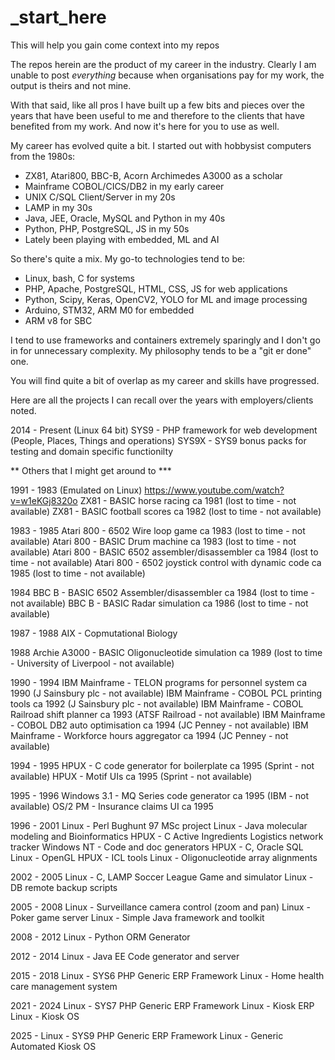 # _start_here
This will help you gain come context into my repos

The repos herein are the product of my career in the industry. 
Clearly I am unable to post _everything_ because when organisations pay for my work, the output is theirs and not mine.

With that said, like all pros I have built up a few bits and pieces over the years that have been useful to me
 and therefore to the clients that have benefited from my work. And now it's here for you to use as well.

My career has evolved quite a bit. I started out with hobbysist computers from the 1980s: 
 - ZX81, Atari800, BBC-B, Acorn Archimedes A3000 as a scholar
 - Mainframe COBOL/CICS/DB2 in my early career
 - UNIX C/SQL Client/Server in my 20s
 - LAMP in my 30s
 - Java, JEE, Oracle, MySQL and Python in my 40s
 - Python, PHP, PostgreSQL, JS in my 50s
 - Lately been playing with embedded, ML and AI

So there's quite a mix. My go-to technologies tend to be:
 - Linux, bash, C for systems
 - PHP, Apache, PostgreSQL, HTML, CSS, JS for web applications
 - Python, Scipy, Keras, OpenCV2, YOLO for ML and image processing
 - Arduino, STM32, ARM M0 for embedded
 - ARM v8 for SBC

I tend to use frameworks and containers extremely sparingly and I don't go in for unnecessary complexity. 
My philosophy tends to be a "git er done" one. 

You will find quite a bit of overlap as my career and skills have progressed. 

Here are all the projects I can recall over the years with employers/clients noted.

 2014 - Present (Linux 64 bit) 
 SYS9 - PHP framework for web development (People, Places, Things and operations)
 SYS9X - SYS9 bonus packs for testing and domain specific functionilty

 
 



** Others that I might get around to ***

 1991 - 1983 (Emulated on Linux)
 https://www.youtube.com/watch?v=w1eKGj8320o
 ZX81 - BASIC horse racing ca 1981 (lost to time - not available)
 ZX81 - BASIC football scores ca 1982 (lost to time - not available)

 1983 - 1985
 Atari 800 - 6502 Wire loop game                     ca 1983 (lost to time - not available)
 Atari 800 - BASIC Drum machine                      ca 1983 (lost to time - not available)
 Atari 800 - BASIC 6502 assembler/disassembler       ca 1984 (lost to time - not available)
 Atari 800 - 6502 joystick control with dynamic code ca 1985 (lost to time - not available)

 1984
 BBC B - BASIC 6502 Assembler/disassembler           ca 1984 (lost to time - not available)
 BBC B - BASIC Radar simulation                      ca 1986 (lost to time - not available)

 1987 - 1988
 AIX - Copmutational Biology
 
 1988
 Archie A3000 - BASIC Oligonucleotide simulation     ca 1989 (lost to time - University of Liverpool - not available)

 1990 - 1994
 IBM Mainframe - TELON programs for personnel system ca 1990 (J Sainsbury plc - not available)
 IBM Mainframe - COBOL PCL printing tools            ca 1992 (J Sainsbury plc - not available)
 IBM Mainframe - COBOL Railroad shift planner        ca 1993 (ATSF Railroad - not available)
 IBM Mainframe - COBOL DB2 auto optimisation         ca 1994 (JC Penney - not available)
 IBM Mainframe - Workforce hours aggregator          ca 1994 (JC Penney - not available)

 1994 - 1995
 HPUX - C code generator for boilerplate             ca 1995 (Sprint - not available)
 HPUX - Motif UIs                                    ca 1995 (Sprint - not available)

 1995 - 1996
 Windows 3.1 - MQ Series code generator ca 1995 (IBM - not available)
 OS/2 PM - Insurance claims UI ca 1995  

 1996 - 2001
 Linux - Perl Bughunt 97 MSc project
 Linux - Java molecular modeling and Bioinformatics
 HPUX - C Active Ingredients Logistics network tracker
 Windows NT - Code and doc generators 
 HPUX - C, Oracle SQL
 Linux - OpenGL 
 HPUX - ICL tools
 Linux - Oligonucleotide array alignments

 2002 - 2005
 Linux - C, LAMP Soccer League Game and simulator
 Linux - DB remote backup scripts

 2005 - 2008 
 Linux - Surveillance camera control (zoom and pan)
 Linux - Poker game server 
 Linux - Simple Java framework and toolkit

 2008 - 2012
 Linux - Python ORM Generator 

 2012 - 2014
 Linux - Java EE Code generator and server

 2015 - 2018
 Linux - SYS6 PHP Generic ERP Framework
 Linux - Home health care management system

 2021 - 2024
 Linux - SYS7 PHP Generic ERP Framework 
 Linux - Kiosk ERP
 Linux - Kiosk OS

 2025 - 
 Linux - SYS9 PHP Generic ERP Framework 
 Linux - Generic Automated Kiosk OS
 



